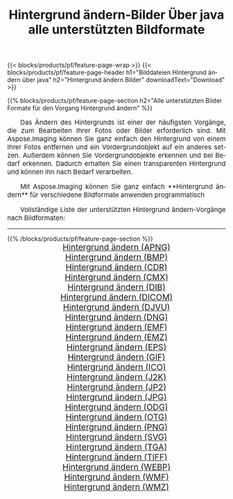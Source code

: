﻿---
title: Hintergrund ändern-Bilder Über java alle unterstützten Bildformate 
weight: 3920
url: /de/java/change-background/ 
lang: de
langdirlevel: 2
locales: zh-hans,ja,it,ru,de,es,fr,nl,id,lt,pl,pt,vi,tr,ko,zh-hant,ar,hi,th,sv,cs,uk,he
description: Mit Aspose.Imaging können Sie ganz einfach Hintergrund ändern Bilder über java
---

{{< blocks/products/pf/feature-page-wrap >}}
{{< blocks/products/pf/feature-page-header h1="Bilddateien Hintergrund ändern über java" h2="Hintergrund ändern Bilder" downloadText="Download" >}}


{{% blocks/products/pf/feature-page-section  h2="Alle unterstützten Bilder Formate für den Vorgang Hintergrund ändern" %}}
<p align="justify" style="text-indent:2em;font-size:15px;">
Das Ändern des Hintergrunds ist einer der häufigsten Vorgänge, die zum Bearbeiten Ihrer Fotos oder Bilder erforderlich sind. Mit Aspose.Imaging können Sie ganz einfach den Hintergrund von einem Ihrer Fotos entfernen und ein Vordergrundobjekt auf ein anderes setzen. Außerdem können Sie Vordergrundobjekte erkennen und bei Bedarf erkennen. Dadurch erhalten Sie einen transparenten Hintergrund und können ihn nach Bedarf verarbeiten.
</p>
<p align="justify" style="text-indent:2em;font-size:15px;">
Mit Aspose.Imaging können Sie ganz einfach **Hintergrund ändern** für verschiedene Bildformate anwenden programmatisch
</p>
<p align="justify" style="text-indent:2em;font-size:15px;">
Vollständige Liste der unterstützten Hintergrund ändern-Vorgänge nach Bildformaten:
</p>
<hr/>
{{% /blocks/products/pf/feature-page-section %}}
<div class="container-fluid productfamilypage bg-gray">
    <div class="convertypes bg-gray agp-content section">
        <div class="container">
		<div class="row other-converters" style="gap: 10px;font-size: 19px;text-align:center;">
		    <div class='col-md-2 other-converter remove-lp remove-rp'><a href="/imaging/de/java/change-background/apng/" style="padding:15px;">Hintergrund ändern (APNG)</a></div><div class='col-md-2 other-converter remove-lp remove-rp'><a href="/imaging/de/java/change-background/bmp/" style="padding:15px;">Hintergrund ändern (BMP)</a></div><div class='col-md-2 other-converter remove-lp remove-rp'><a href="/imaging/de/java/change-background/cdr/" style="padding:15px;">Hintergrund ändern (CDR)</a></div><div class='col-md-2 other-converter remove-lp remove-rp'><a href="/imaging/de/java/change-background/cmx/" style="padding:15px;">Hintergrund ändern (CMX)</a></div><div class='col-md-2 other-converter remove-lp remove-rp'><a href="/imaging/de/java/change-background/dib/" style="padding:15px;">Hintergrund ändern (DIB)</a></div><div class='col-md-2 other-converter remove-lp remove-rp'><a href="/imaging/de/java/change-background/dicom/" style="padding:15px;">Hintergrund ändern (DICOM)</a></div><div class='col-md-2 other-converter remove-lp remove-rp'><a href="/imaging/de/java/change-background/djvu/" style="padding:15px;">Hintergrund ändern (DJVU)</a></div><div class='col-md-2 other-converter remove-lp remove-rp'><a href="/imaging/de/java/change-background/dng/" style="padding:15px;">Hintergrund ändern (DNG)</a></div><div class='col-md-2 other-converter remove-lp remove-rp'><a href="/imaging/de/java/change-background/emf/" style="padding:15px;">Hintergrund ändern (EMF)</a></div><div class='col-md-2 other-converter remove-lp remove-rp'><a href="/imaging/de/java/change-background/emz/" style="padding:15px;">Hintergrund ändern (EMZ)</a></div><div class='col-md-2 other-converter remove-lp remove-rp'><a href="/imaging/de/java/change-background/eps/" style="padding:15px;">Hintergrund ändern (EPS)</a></div><div class='col-md-2 other-converter remove-lp remove-rp'><a href="/imaging/de/java/change-background/gif/" style="padding:15px;">Hintergrund ändern (GIF)</a></div><div class='col-md-2 other-converter remove-lp remove-rp'><a href="/imaging/de/java/change-background/ico/" style="padding:15px;">Hintergrund ändern (ICO)</a></div><div class='col-md-2 other-converter remove-lp remove-rp'><a href="/imaging/de/java/change-background/j2k/" style="padding:15px;">Hintergrund ändern (J2K)</a></div><div class='col-md-2 other-converter remove-lp remove-rp'><a href="/imaging/de/java/change-background/jp2/" style="padding:15px;">Hintergrund ändern (JP2)</a></div><div class='col-md-2 other-converter remove-lp remove-rp'><a href="/imaging/de/java/change-background/jpg/" style="padding:15px;">Hintergrund ändern (JPG)</a></div><div class='col-md-2 other-converter remove-lp remove-rp'><a href="/imaging/de/java/change-background/odg/" style="padding:15px;">Hintergrund ändern (ODG)</a></div><div class='col-md-2 other-converter remove-lp remove-rp'><a href="/imaging/de/java/change-background/otg/" style="padding:15px;">Hintergrund ändern (OTG)</a></div><div class='col-md-2 other-converter remove-lp remove-rp'><a href="/imaging/de/java/change-background/png/" style="padding:15px;">Hintergrund ändern (PNG)</a></div><div class='col-md-2 other-converter remove-lp remove-rp'><a href="/imaging/de/java/change-background/svg/" style="padding:15px;">Hintergrund ändern (SVG)</a></div><div class='col-md-2 other-converter remove-lp remove-rp'><a href="/imaging/de/java/change-background/tga/" style="padding:15px;">Hintergrund ändern (TGA)</a></div><div class='col-md-2 other-converter remove-lp remove-rp'><a href="/imaging/de/java/change-background/tiff/" style="padding:15px;">Hintergrund ändern (TIFF)</a></div><div class='col-md-2 other-converter remove-lp remove-rp'><a href="/imaging/de/java/change-background/webp/" style="padding:15px;">Hintergrund ändern (WEBP)</a></div><div class='col-md-2 other-converter remove-lp remove-rp'><a href="/imaging/de/java/change-background/wmf/" style="padding:15px;">Hintergrund ändern (WMF)</a></div><div class='col-md-2 other-converter remove-lp remove-rp'><a href="/imaging/de/java/change-background/wmz/" style="padding:15px;">Hintergrund ändern (WMZ)</a></div>
                </div>
        </div>
    </div>
</div>
<br/>
